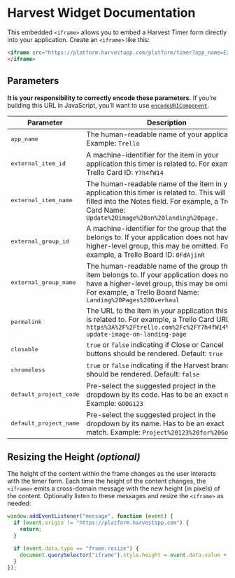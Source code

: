 # Harvest Widget Documentation

This embedded `<iframe>` allows you to embed a Harvest Timer form directly into your application. Create an `<iframe>` like this:

```html
<iframe src="https://platform.harvestapp.com/platform/timer?app_name=ExampleCompany&closable=false&permalink=https%3A%2F%2Fexample.com%2Fitem%2F1&external_item_id=1&external_item_name=Programming&external_group_id=2&external_group_name=TPS%20Reports">
</iframe>
```

## Parameters

**It is your responsibility to correctly encode these parameters.** If you’re building this URL in JavaScript, you’ll want to use [`encodeURIComponent`](https://developer.mozilla.org/en-US/docs/Web/JavaScript/Reference/Global_Objects/encodeURIComponent).

| Parameter                      | Description
|--------------------------------|-------------
| <pre>app_name</pre>             | The human-readable name of your application. Example: `Trello`
| <pre>external_item_id</pre>     | A machine-identifier for the item in your application this timer is related to. For example, a Trello Card ID: `Y7h4fW14`
| <pre>external_item_name</pre>   | The human-readable name of the item in your application this timer is related to. This will be filled into the Notes field. For example, a Trello Card Name: `Update%20image%20on%20landing%20page.`
| <pre>external_group_id</pre>    | A machine-identifier for the group that the item belongs to. If your application does not have a higher-level group, this may be omitted. For example, a Trello Board ID: `0FdAjinR`
| <pre>external_group_name</pre>  | The human-readable name of the group that the item belongs to. If your application does not have a higher-level group, this may be omitted. For example, a Trello Board Name: `Landing%20Pages%20Overhaul`
| <pre>permalink</pre>            | The URL to the item in your application this timer is related to. For example, a Trello Card URL: `https%3A%2F%2Ftrello.com%2Fc%2FY7h4fW14%2F61-update-image-on-landing-page`
| <pre>closable</pre>             | `true` or `false` indicating if Close or Cancel buttons should be rendered. Default:  `true`
| <pre>chromeless</pre>           | `true` or `false` indicating if the Harvest branding should be rendered. Default: `false`
| <pre>default_project_code</pre> | Pre-select the suggested project in the dropdown by its code. Has to be an exact match. Example: `GOOG123`
| <pre>default_project_name</pre> | Pre-select the suggested project in the dropdown by its name. Has to be an exact match. Example: `Project%20123%20for%20Google`


## Resizing the Height *(optional)*

The height of the content within the frame changes as the user interacts with the timer form. Each time the height of the content changes, the `<iframe>` emits a cross-domain message with the new height (in pixels) of the content. Optionally listen to these messages and resize the `<iframe>` as needed:

```javascript
window.addEventListener("message", function (event) {
  if (event.origin != "https://platform.harvestapp.com") {
    return;
  }

  if (event.data.type == "frame:resize") {
    document.querySelector("iframe").style.height = event.data.value + "px";
  }
});
```
